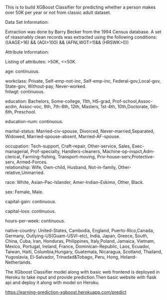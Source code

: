 This is to build XGBoost Classifier for predicting whether a person makes over
50K per year or not from classic adult dataset. 

Data Set Information:

Extraction was done by Barry Becker from the 1994 Census
database. A set of reasonably clean records was extracted using the
following conditions: ((AAGE>16) && (AGI>100) &&
(AFNLWGT>1)&& (HRSWK>0))

Attribute Information: <br>

Listing of attributes: >50K, <=50K.<br>

age: continuous.<br>

workclass: Private, Self-emp-not-inc, Self-emp-inc, Federal-gov,Local-gov, State-gov, Without-pay, Never-worked.<br>
fnlwgt: continuous.<br>

education: Bachelors, Some-college, 11th, HS-grad, Prof-school,Assoc-acdm, Assoc-voc, 9th, 7th-8th, 12th, Masters, 1st-4th, 10th,Doctorate, 5th-6th, Preschool.<br>

education-num: continuous.<br>

marital-status: Married-civ-spouse, Divorced, Never-married,Separated, Widowed, Married-spouse-absent, Married-AF-spouse.<br>

occupation: Tech-support, Craft-repair, Other-service, Sales, Exec-managerial, Prof-specialty, Handlers-cleaners, Machine-op-inspct,Adm-clerical, Farming-fishing, Transport-moving, Priv-house-serv,Protective-serv, Armed-Forces.<br>
relationship: Wife, Own-child, Husband, Not-in-family, Other-relative,Unmarried. <br>

race: White, Asian-Pac-Islander, Amer-Indian-Eskimo, Other, Black.<br>

sex: Female, Male.<br>

capital-gain: continuous.<br>

capital-loss: continuous.<br>

hours-per-week: continuous.<br>

native-country: United-States, Cambodia, England, Puerto-Rico,Canada, Germany, Outlying-US(Guam-USVI-etc), India, Japan,
Greece, South, China, Cuba, Iran, Honduras, Philippines, Italy,Poland, Jamaica, Vietnam, Mexico, Portugal, Ireland, France,
Dominican-Republic, Laos, Ecuador, Taiwan, Haiti, Columbia,Hungary, Guatemala, Nicaragua, Scotland, Thailand, Yugoslavia, El-Salvador, Trinadad&Tobago, Peru, Hong, Holand-Netherlands.<br>


The XGboost Classifier model along with basic web frontend is deployed in Heroku to take input and provide prediction.Then basic website with flask api and deploy it along with model on Heroku.

https://earning-prediction-xgboost.herokuapp.com/predict